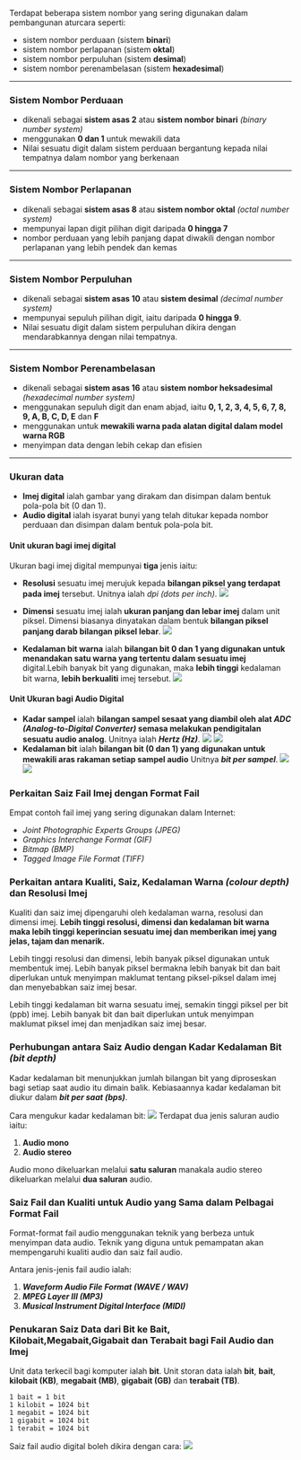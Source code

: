 Terdapat beberapa sistem nombor yang sering digunakan dalam pembangunan aturcara seperti:
- sistem nombor perduaan (sistem **binari**)
- sistem nombor perlapanan (sistem **oktal**)
- sistem nombor perpuluhan (sistem **desimal**)
- sistem nombor perenambelasan (sistem **hexadesimal**)

---

### Sistem Nombor Perduaan 
- dikenali sebagai **sistem asas 2** atau **sistem nombor binari** _(binary number system)_
- menggunakan **0 dan 1** untuk mewakili data
- Nilai sesuatu digit dalam sistem perduaan bergantung kepada nilai tempatnya dalam nombor yang berkenaan

---

### Sistem Nombor Perlapanan
- dikenali sebagai **sistem asas 8** atau **sistem nombor oktal** _(octal number system)_
- mempunyai lapan digit pilihan digit daripada **0 hingga 7**
- nombor perduaan yang lebih panjang dapat diwakili dengan nombor perlapanan yang lebih pendek dan kemas

---

### Sistem Nombor Perpuluhan
- dikenali sebagai **sistem asas 10** atau **sistem desimal** _(decimal number system)_
- mempunyai sepuluh pilihan digit, iaitu daripada **0 hingga 9**.
- Nilai sesuatu digit dalam sistem perpuluhan dikira dengan mendarabkannya dengan nilai tempatnya.

---

### Sistem Nombor Perenambelasan
- dikenali sebagai **sistem asas 16** atau **sistem nombor heksadesimal** _(hexadecimal number system)_
- menggunakan sepuluh digit dan enam abjad, iaitu **0, 1, 2, 3, 4, 5, 6, 7, 8, 9, A, B, C, D, E** dan **F**
- menggunakan untuk **mewakili warna pada alatan digital dalam model warna RGB**
- menyimpan data dengan lebih cekap dan efisien

---

### Ukuran data
- **Imej digital** ialah gambar yang dirakam dan disimpan dalam bentuk pola-pola bit (0 dan 1).
- **Audio digital** ialah isyarat bunyi yang telah ditukar kepada nombor perduaan dan disimpan dalam bentuk pola-pola bit. 

#### Unit ukuran bagi imej digital
Ukuran bagi imej digital mempunyai **tiga** jenis iaitu:

- **Resolusi** sesuatu imej merujuk kepada **bilangan piksel yang terdapat pada imej** tersebut. Unitnya ialah _dpi_ _(dots per inch)_.
![](4.png)

- **Dimensi** sesuatu imej ialah **ukuran panjang dan lebar imej** dalam unit piksel. Dimensi biasanya dinyatakan dalam bentuk **bilangan piksel panjang darab bilangan piksel lebar**.
![](5.png)

- **Kedalaman bit warna** ialah **bilangan bit 0 dan 1 yang digunakan untuk menandakan satu warna yang tertentu dalam sesuatu imej** digital.Lebih banyak bit yang digunakan, maka **lebih tinggi** kedalaman bit warna, **lebih berkualiti** imej tersebut.
![](6.png)

#### Unit Ukuran bagi Audio Digital
- **Kadar sampel** ialah **bilangan sampel sesaat yang diambil oleh alat _ADC_ _(Analog-to-Digital Converter)_ semasa melakukan pendigitalan sesuatu audio analog**. Unitnya ialah **_Hertz_ _(Hz)_**.
![](7.png)
![](8.png)
- **Kedalaman bit** ialah **bilangan bit (0 dan 1) yang digunakan untuk mewakili aras rakaman setiap sampel audio** Unitnya **_bit per sampel_**.
![](9.png)
![](10.png)

### Perkaitan Saiz Fail Imej dengan Format Fail
Empat contoh fail imej yang sering digunakan dalam Internet:
- _Joint Photographic Experts Groups (JPEG)_
- _Graphics Interchange Format (GIF)_ 
- _Bitmap (BMP)_
- _Tagged Image File Format (TIFF)_

### Perkaitan antara Kualiti, Saiz, Kedalaman Warna _(colour depth)_ dan Resolusi Imej
Kualiti dan saiz imej dipengaruhi oleh kedalaman warna, resolusi dan dimensi imej. **Lebih tinggi resolusi, dimensi dan kedalaman bit warna maka lebih tinggi keperincian sesuatu imej dan memberikan imej yang jelas, tajam dan menarik.**

Lebih tinggi resolusi dan dimensi, lebih banyak piksel digunakan untuk membentuk imej. Lebih banyak piksel bermakna lebih banyak bit dan bait diperlukan untuk menyimpan maklumat tentang piksel-piksel dalam imej dan menyebabkan saiz imej besar. 

Lebih tinggi kedalaman bit warna sesuatu imej, semakin tinggi piksel per bit (ppb) imej. Lebih banyak bit dan bait diperlukan untuk menyimpan maklumat piksel imej dan menjadikan saiz imej besar.

### Perhubungan antara Saiz Audio dengan Kadar Kedalaman Bit _(bit depth)_
Kadar kedalaman bit menunjukkan jumlah bilangan bit yang diproseskan bagi setiap saat audio itu dimain balik. Kebiasaannya kadar kedalaman bit diukur dalam **_bit per saat (bps)_**.

Cara mengukur kadar kedalaman bit:
![](11.png)
Terdapat dua jenis saluran audio iaitu:
1. **Audio mono** 
2. **Audio stereo**

Audio mono dikeluarkan melalui **satu saluran** manakala audio stereo dikeluarkan melalui **dua saluran** audio.

### Saiz Fail dan Kualiti untuk Audio yang Sama dalam Pelbagai Format Fail
Format-format fail audio menggunakan teknik yang berbeza untuk menyimpan data audio. Teknik yang diguna untuk pemampatan akan mempengaruhi kualiti audio dan saiz fail audio.

Antara jenis-jenis fail audio ialah:
1. **_Waveform Audio File Format (WAVE / WAV)_**
2. **_MPEG Layer III (MP3)_**
3. **_Musical Instrument Digital Interface (MIDI)_**

### Penukaran Saiz Data dari Bit ke Bait, Kilobait,Megabait,Gigabait dan Terabait bagi Fail Audio dan Imej
Unit data terkecil bagi komputer ialah **bit**. Unit storan data ialah **bit**, **bait**, **kilobait (KB)**, **megabait (MB)**, **gigabait (GB)** dan **terabait (TB)**.
```
1 bait = 1 bit
1 kilobit = 1024 bit
1 megabit = 1024 bit
1 gigabit = 1024 bit
1 terabit = 1024 bit
```

Saiz fail audio digital boleh dikira dengan cara:
![](12.png)
